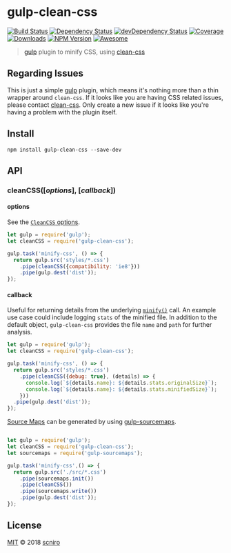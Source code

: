 # gulp-clean-css

[![Build Status](https://img.shields.io/travis/scniro/gulp-clean-css.svg?style=flat-square)](https://travis-ci.org/scniro/gulp-clean-css)
[![Dependency Status](https://img.shields.io/david/scniro/gulp-clean-css.svg?label=deps&style=flat-square)](https://david-dm.org/scniro/gulp-clean-css)
[![devDependency Status](https://img.shields.io/david/dev/scniro/gulp-clean-css.svg?label=devDeps&style=flat-square)](https://david-dm.org/scniro/gulp-clean-css#info=devDependencies)
[![Coverage](https://img.shields.io/coveralls/scniro/gulp-clean-css.svg?style=flat-square)](https://coveralls.io/github/scniro/gulp-clean-css)
[![Downloads](https://img.shields.io/npm/dm/gulp-clean-css.svg?style=flat-square)](https://www.npmjs.com/package/gulp-clean-css)
[![NPM Version](https://img.shields.io/npm/v/gulp-clean-css.svg?style=flat-square)](https://www.npmjs.com/package/gulp-clean-css)
[![Awesome](https://cdn.rawgit.com/sindresorhus/awesome/d7305f38d29fed78fa85652e3a63e154dd8e8829/media/badge.svg)](https://github.com/alferov/awesome-gulp#minification)

> [gulp](http://gulpjs.com/) plugin to minify CSS, using [clean-css](https://github.com/jakubpawlowicz/clean-css)

## Regarding Issues

This is just a simple [gulp](https://github.com/gulpjs/gulp) plugin, which means it's nothing more than a thin wrapper around `clean-css`. If it looks like you are having CSS related issues, please contact [clean-css](https://github.com/jakubpawlowicz/clean-css/issues). Only create a new issue if it looks like you're having a problem with the plugin itself.

## Install

```
npm install gulp-clean-css --save-dev
```

## API

### cleanCSS([*options*], [*callback*])

#### options

See the [`CleanCSS` options](https://github.com/jakubpawlowicz/clean-css#how-to-use-clean-css-api).

```javascript
let gulp = require('gulp');
let cleanCSS = require('gulp-clean-css');

gulp.task('minify-css', () => {
  return gulp.src('styles/*.css')
    .pipe(cleanCSS({compatibility: 'ie8'}))
    .pipe(gulp.dest('dist'));
});
```

#### callback

Useful for returning details from the underlying [`minify()`](https://github.com/jakubpawlowicz/clean-css#using-api) call. An example use case could include logging `stats` of the minified file. In addition to the default object, `gulp-clean-css` provides the file `name` and `path` for further analysis.

```javascript
let gulp = require('gulp');
let cleanCSS = require('gulp-clean-css');

gulp.task('minify-css', () => {
  return gulp.src('styles/*.css')
    .pipe(cleanCSS({debug: true}, (details) => {
      console.log(`${details.name}: ${details.stats.originalSize}`);
      console.log(`${details.name}: ${details.stats.minifiedSize}`);
    }))
  .pipe(gulp.dest('dist'));
});
```

[Source Maps](http://www.html5rocks.com/tutorials/developertools/sourcemaps/) can be generated by using [gulp-sourcemaps](https://github.com/floridoo/gulp-sourcemaps).

```javascript

let gulp = require('gulp');
let cleanCSS = require('gulp-clean-css');
let sourcemaps = require('gulp-sourcemaps');

gulp.task('minify-css',() => {
  return gulp.src('./src/*.css')
    .pipe(sourcemaps.init())
    .pipe(cleanCSS())
    .pipe(sourcemaps.write())
    .pipe(gulp.dest('dist'));
});
```

## License

[MIT](./LICENSE) © 2018 [scniro](https://github.com/scniro)
